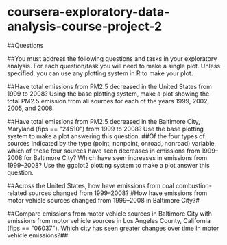 # coursera-exploratory-data-analysis-course-project-2
##Questions

##You must address the following questions and tasks in your exploratory analysis. For each question/task you will need to make a single plot. Unless specified, you can use any plotting system in R to make your plot.

##Have total emissions from PM2.5 decreased in the United States from 1999 to 2008? Using the base plotting system, make a plot showing the total PM2.5 emission from all sources for each of the years 1999, 2002, 2005, and 2008.

##Have total emissions from PM2.5 decreased in the Baltimore City, Maryland (fips == "24510") from 1999 to 2008? Use the base plotting system to make a plot answering this question.
##Of the four types of sources indicated by the type (point, nonpoint, onroad, nonroad) variable, which of these four sources have seen decreases in emissions from 1999–2008 for Baltimore City? Which have seen increases in emissions from 1999–2008? Use the ggplot2 plotting system to make a plot answer this question.

##Across the United States, how have emissions from coal combustion-related sources changed from 1999–2008?
#How have emissions from motor vehicle sources changed from 1999–2008 in Baltimore City?#

##Compare emissions from motor vehicle sources in Baltimore City with emissions from motor vehicle sources in Los Angeles County, California (fips == "06037"). Which city has seen greater changes over time in motor vehicle emissions?##

